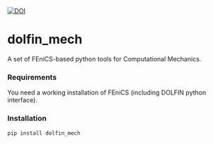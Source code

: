 [![DOI](https://zenodo.org/badge/650128924.svg)](https://zenodo.org/badge/latestdoi/650128924)

# dolfin_mech
A set of FEniCS-based python tools for Computational Mechanics.
### Requirements
You need a working installation of FEniCS (including DOLFIN python interface).
### Installation
```
pip install dolfin_mech
```
